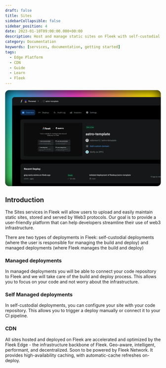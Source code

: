 ```yaml
---
draft: false
title: Sites
sidebarCollapsible: false
sidebar_position: 4
date: 2023-01-10T09:00:00.000+00:00
description: Host and manage static sites on Fleek with self-custodial or managed deployments. Benefit from speedy performance with the Fleek Edge.
category: Documentation
keywords: [services, documentation, getting started]
tags:
  - Edge Platform
  - CDN
  - Guide
  - Learn
  - Fleek
---
```


![](../images/site-ui.png)

## Introduction

The Sites services in Fleek will allow users to upload and easily maintain static sites, stored and served by Web3 protocols. Our goal is to provide a user-friendly platform that can help developers streamline their use of web3 infrastructure.

There are two types of deployments in Fleek: self-custodial deployments (where the user is responsible for managing the build and deploy) and managed deployments (where Fleek manages the build and deploy)

### Managed deployments

In managed deployments you will be able to connect your code repository to Fleek and we will take care of the build and deploy process. This allows you to focus on your code and not worry about the infrastructure.

### Self Managed deployments

In self-custodial deployments, you can configure your site with your code repository. This allows you to trigger a deploy manually or connect it to your CI pipeline.

### CDN

All sites hosted and deployed on Fleek are accelerated and optimized by the Fleek Edge - the infrastructure backbone of Fleek. Geo-aware, intelligent, performant, and decentralized. Soon to be powered by Fleek Network. It provides high-availability caching, with automatic-cache refreshes on-deploy.
